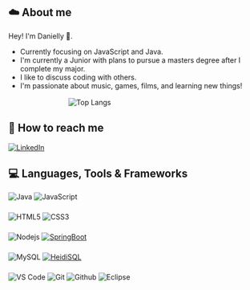 
## ☁️ About me

Hey! I'm Danielly 👋.

- Currently focusing on JavaScript and Java.
- I'm currently a Junior with plans to pursue a masters degree after I complete my major.
- I like to discuss coding with others.
- I'm passionate about music, games, films, and learning new things!
 

ㅤㅤㅤㅤㅤㅤㅤㅤㅤ
![Top Langs](https://github-readme-stats-git-masterrstaa-rickstaa.vercel.app/api/top-langs/?username=dani3llycosta&bg_color=000&border_color=30A3DC&title_color=E94D5F&text_color=FFF)


## 📌 How to reach me
[![LinkedIn](https://img.shields.io/badge/LinkedIn-%230A0A20?style=for-the-badge&logo=linkedin&logoColor=white)](https://www.linkedin.com/in/danielly-costa-370806273/)

## 💻 Languages, Tools & Frameworks

![Java](https://img.shields.io/badge/Java-orange?style=flat&logo=java&logoColor=white&link=https://github.com/pranjaljain0) ![JavaScript](https://img.shields.io/badge/JavaScript-ffffff?style=for-the-badge&logo=javascript&labelColor=0047AB&color=00BFFF)

### 

![HTML5](https://img.shields.io/badge/-HTML5-%23E44D27?style=flat-square&logo=html5&logoColor=white) ![CSS3](https://img.shields.io/badge/-CSS3-%231572B6?style=flat-square&logo=css3)

###

![Nodejs](https://img.shields.io/badge/-Nodejs-black?style=flat-square&logo=Node.js) [![SpringBoot](https://img.shields.io/badge/-Springboot-black?style=flat&logo=springboot&link=https://github.com/Quananhle/Java-Web-Developer)](https://github.com/Quananhle/Java-Web-Developer)

###
![MySQL](https://img.shields.io/badge/-MySQL-black?style=flat-square&logo=mysql) [![HeidiSQL](https://img.shields.io/badge/HeidiSQL-000000?style=for-the-badge&logo=heidiSQL&logoColor=white)](https://www.heidisql.com/)

###

![VS Code](http://img.shields.io/badge/-VS%20Code-000000?style=for-the-badge&logo=Visual-studio-code&logoColor=blue) ![Git](http://img.shields.io/badge/-Git-000000?style=for-the-badge&logo=Git) ![Github](http://img.shields.io/badge/-Github-000000?style=for-the-badge&logo=Github&logoColor=purple) ![Eclipse](https://img.shields.io/badge/Eclipse%20-black?style=for-the-badge&logo=eclipse&logoColor=white)
